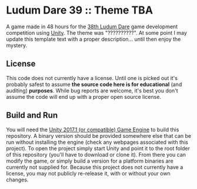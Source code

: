 Ludum Dare 39 :: Theme TBA
====================

A game made in 48 hours for the [38th Ludum Dare](https://ldjam.com/events/ludum-dare/38) game development competition using [Unity](https://unity3d.com/). The theme was "??????????". At some point I may update this template text with a proper description... until then enjoy the mystery.

License
-----------

This code does not currently have a license. Until one is picked out it's probably safest to assume **the source code here is for educational** (and auditing) **purposes**. While bug reports are welcome, it's best you don't assume the code will end up with a proper open source license.

Build and Run
-----------

You will need the [Unity 2017.1 (or compatible) Game Engine](https://unity3d.com/unity/whats-new/unity-2017.1.0) to build this repository. A binary version should be provided somewhere else that can be run without installing the engine (check any webpages associated with this project). To open the project simply start Unity and point it to the root folder of this repository (you'll have to download or clone it). From there you can modify the game, or simply build a version for a platform binaries are currently not supplied for. Because this project does not currently have a license, you may not publicly re-release it, with or without your own changes.
